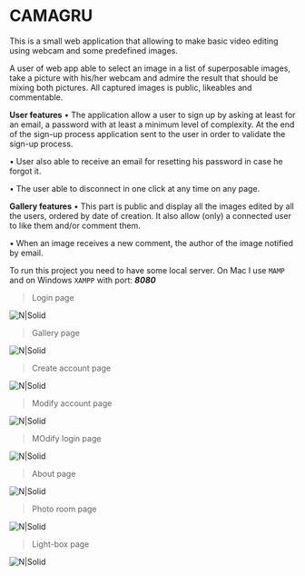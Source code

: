 # CAMAGRU

This is a small web application that allowing to make basic video editing using webcam and some predefined images.

A user of web app able to select an image in a list of superposable images, take a picture with his/her webcam and admire the result that should
be mixing both pictures.
All captured images is public, likeables and commentable.

**User features**
• The application allow a user to sign up by asking at least for an email, a password with at least a minimum level of complexity. At the end of the sign-up process application sent to the user in order to validate the sign-up process.

• User also able to receive an email for resetting his password in case he
forgot it.

• The user able to disconnect in one click at any time on any page.

**Gallery features**
• This part is public and display all the images edited by all the users, ordered by date of creation. It also allow (only) a connected user to like them and/or comment them.

• When an image receives a new comment, the author of the image notified by email.

To run this project you need to have some local server. On Mac I use ```MAMP``` and on Windows ```XAMPP``` with port: ***8080*** 

> Login page

![N|Solid]()

> Gallery page

![N|Solid]()

> Create account page

![N|Solid]()

> Modify account page

![N|Solid]()

> MOdify login page

![N|Solid]()

> About page

![N|Solid]()

> Photo room page

![N|Solid]()

> Light-box page

![N|Solid]()